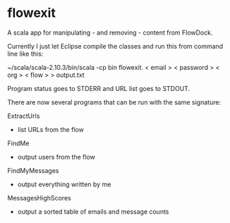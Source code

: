 flowexit
========

A scala app for manipulating - and removing - content from FlowDock.

Currently I just let Eclipse compile the classes and 
run this from command line like this:

~/scala/scala-2.10.3/bin/scala -cp bin flowexit.<MainClass> < email > < password > < org > < flow > > output.txt

Program status goes to STDERR and URL list goes to STDOUT.

There are now several programs that can be run with the same signature:

ExtractUrls
- list URLs from the flow

FindMe
- output users from the flow

FindMyMessages
- output everything written by me

MessagesHighScores
- output a sorted table of emails and message counts
